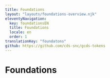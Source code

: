 ```yaml
---
title: Foundations
layout: "layouts/foundations-overview.njk"
eleventyNavigation:
  key: foundationsEN
  title: Foundations
  locale: en
  order: 1
translationKey: "foundatons"
github: https://github.com/cds-snc/gcds-tokens
---
```


# Foundations


